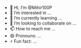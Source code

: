 - 👋 Hi, I’m @Mihir100P
- 👀 I’m interested in ...
- 🌱 I’m currently learning ...
- 💞️ I’m looking to collaborate on ...
- 📫 How to reach me ...
- 😄 Pronouns: ...
- ⚡ Fun fact: ...

<!---
Mihir100P/Mihir100P is a ✨ special ✨ repository because its `README.md` (this file) appears on your GitHub profile.
You can click the Preview link to take a look at your changes.
--->
